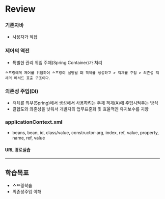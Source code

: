 # Review

### 기존자바
- 사용자가 직접

### 제어의 역전
- 특별한 관리 위임 주체(Spring Container)가 처리

```
스프링에게 제어를 위임하여 스프링이 실행될 떄 객체를 생성하고 > 객체를 주입 > 의존성 객체의 메서드 호출 구조이다.
```

### 의존성 주입(DI)
- 객체를 외부(Spring)에서 생성해서 사용하려는 주체 객체(A)에 주입시켜주는 방식
- 결합도와 의존성을 낮춰서 개발자의 업무표준화 및 효율적인 유지보수를 지향

### applicationContext.xml
- beans, bean, id, class/value, constructor-arg, index, ref, value, property, name, ref, value


#### URL 경로실습

-----------------------------------------------------

## 학습목표
- 스프링학습
- 의존성주입 이해

